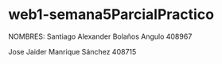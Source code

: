 # web1-semana5ParcialPractico

NOMBRES: Santiago Alexander Bolaños Angulo 408967

Jose Jaider Manrique Sánchez 408715

